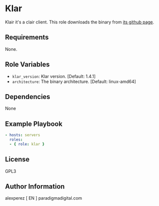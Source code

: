 Klar
=========

Klair it's a clair client. This role downloads the binary from [its github page](https://github.com/optiopay/klar).

Requirements
------------

None.

Role Variables
--------------

* `klar_version`: Klar version. [Default: 1.4.1]
* `architecture`: The binary architecture. [Default: linux-amd64]

Dependencies
------------

None

Example Playbook
----------------

```yaml
- hosts: servers
  roles:
  - { role: klar }
```

License
-------

GPL3

Author Information
------------------

alexperez [ EN ] paradigmadigital.com
